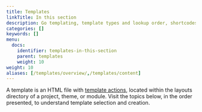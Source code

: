 ```yaml
---
title: Templates
linkTitle: In this section
description: Go templating, template types and lookup order, shortcodes, and data.
categories: []
keywords: []
menu:
  docs:
    identifier: templates-in-this-section
    parent: templates
    weight: 10
weight: 10
aliases: [/templates/overview/,/templates/content]
---
```


A template is an HTML file with [template actions](/getting-started/glossary/#template-action), located within the layouts directory of a project, theme, or module. Visit the topics below, in the order presented, to understand template selection and creation.
